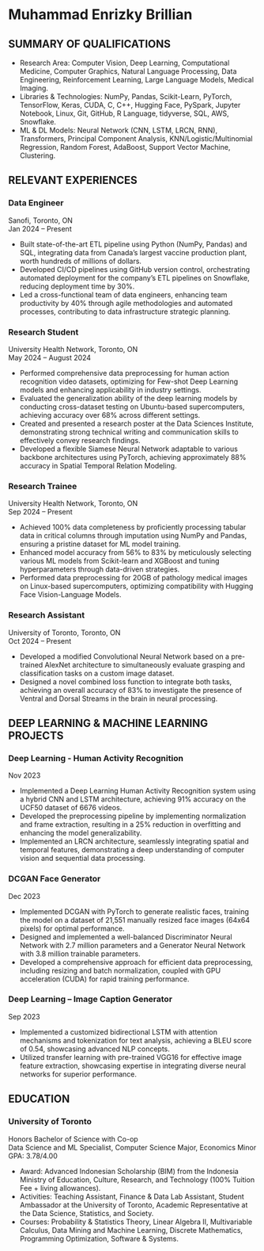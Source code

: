 # Muhammad Enrizky Brillian  

## SUMMARY OF QUALIFICATIONS  
- Research Area: Computer Vision, Deep Learning, Computational Medicine, Computer Graphics, Natural Language Processing, Data Engineering, Reinforcement Learning, Large Language Models, Medical Imaging.  
- Libraries & Technologies: NumPy, Pandas, Scikit-Learn, PyTorch, TensorFlow, Keras, CUDA, C, C++, Hugging Face, PySpark, Jupyter Notebook, Linux, Git, GitHub, R Language, tidyverse, SQL, AWS, Snowflake.  
- ML & DL Models: Neural Network (CNN, LSTM, LRCN, RNN), Transformers, Principal Component Analysis, KNN/Logistic/Multinomial Regression, Random Forest, AdaBoost, Support Vector Machine, Clustering.  

## RELEVANT EXPERIENCES  

### Data Engineer  
Sanofi, Toronto, ON  
Jan 2024 – Present  
- Built state-of-the-art ETL pipeline using Python (NumPy, Pandas) and SQL, integrating data from Canada’s largest vaccine production plant, worth hundreds of millions of dollars.  
- Developed CI/CD pipelines using GitHub version control, orchestrating automated deployment for the company’s ETL pipelines on Snowflake, reducing deployment time by 30%.  
- Led a cross-functional team of data engineers, enhancing team productivity by 40% through agile methodologies and automated processes, contributing to data infrastructure strategic planning.  

### Research Student  
University Health Network, Toronto, ON  
May 2024 – August 2024  
- Performed comprehensive data preprocessing for human action recognition video datasets, optimizing for Few-shot Deep Learning models and enhancing applicability in industry settings.  
- Evaluated the generalization ability of the deep learning models by conducting cross-dataset testing on Ubuntu-based supercomputers, achieving accuracy over 68% across different settings.  
- Created and presented a research poster at the Data Sciences Institute, demonstrating strong technical writing and communication skills to effectively convey research findings.  
- Developed a flexible Siamese Neural Network adaptable to various backbone architectures using PyTorch, achieving approximately 88% accuracy in Spatial Temporal Relation Modeling.  

### Research Trainee  
University Health Network, Toronto, ON  
Sep 2024 – Present  
- Achieved 100% data completeness by proficiently processing tabular data in critical columns through imputation using NumPy and Pandas, ensuring a pristine dataset for ML model training.  
- Enhanced model accuracy from 56% to 83% by meticulously selecting various ML models from Scikit-learn and XGBoost and tuning hyperparameters through data-driven strategies.  
- Performed data preprocessing for 20GB of pathology medical images on Linux-based supercomputers, optimizing compatibility with Hugging Face Vision-Language Models.  

### Research Assistant  
University of Toronto, Toronto, ON  
Oct 2024 – Present  
- Developed a modified Convolutional Neural Network based on a pre-trained AlexNet architecture to simultaneously evaluate grasping and classification tasks on a custom image dataset.  
- Designed a novel combined loss function to integrate both tasks, achieving an overall accuracy of 83% to investigate the presence of Ventral and Dorsal Streams in the brain in neural processing.  

## DEEP LEARNING & MACHINE LEARNING PROJECTS  

### Deep Learning - Human Activity Recognition  
Nov 2023  
- Implemented a Deep Learning Human Activity Recognition system using a hybrid CNN and LSTM architecture, achieving 91% accuracy on the UCF50 dataset of 6676 videos.  
- Developed the preprocessing pipeline by implementing normalization and frame extraction, resulting in a 25% reduction in overfitting and enhancing the model generalizability.  
- Implemented an LRCN architecture, seamlessly integrating spatial and temporal features, demonstrating a deep understanding of computer vision and sequential data processing.  

### DCGAN Face Generator  
Dec 2023  
- Implemented DCGAN with PyTorch to generate realistic faces, training the model on a dataset of 21,551 manually resized face images (64x64 pixels) for optimal performance.  
- Designed and implemented a well-balanced Discriminator Neural Network with 2.7 million parameters and a Generator Neural Network with 3.8 million trainable parameters.  
- Developed a comprehensive approach for efficient data preprocessing, including resizing and batch normalization, coupled with GPU acceleration (CUDA) for rapid training performance.  

### Deep Learning – Image Caption Generator  
Sep 2023  
- Implemented a customized bidirectional LSTM with attention mechanisms and tokenization for text analysis, achieving a BLEU score of 0.54, showcasing advanced NLP concepts.  
- Utilized transfer learning with pre-trained VGG16 for effective image feature extraction, showcasing expertise in integrating diverse neural networks for superior performance.  


## EDUCATION  

### University of Toronto  
Honors Bachelor of Science with Co-op  
Data Science and ML Specialist, Computer Science Major, Economics Minor  
GPA: 3.78/4.00  
- Award: Advanced Indonesian Scholarship (BIM) from the Indonesia Ministry of Education, Culture, Research, and Technology (100% Tuition Fee + living allowances).  
- Activities: Teaching Assistant, Finance & Data Lab Assistant, Student Ambassador at the University of Toronto, Academic Representative at the Data Science, Statistics, and Society.  
- Courses: Probability & Statistics Theory, Linear Algebra II, Multivariable Calculus, Data Mining and Machine Learning, Discrete Mathematics, Programming Optimization, Software & Systems.  

